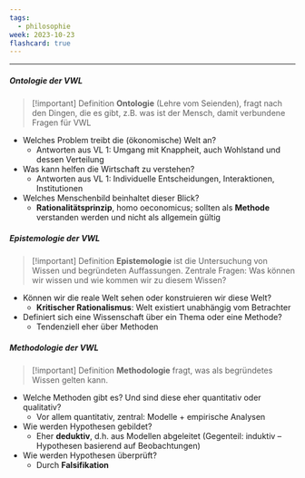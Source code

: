 ```yaml
---
tags:
  - philosophie
week: 2023-10-23
flashcard: true
---
```


***

##### Ontologie der VWL

> [!important] Definition
> **Ontologie** (Lehre vom Seienden), fragt nach den Dingen, die es gibt, z.B. was ist der Mensch, damit verbundene Fragen für VWL

- Welches Problem treibt die (ökonomische) Welt an?
	- Antworten aus VL 1: Umgang mit Knappheit, auch Wohlstand und dessen Verteilung
- Was kann helfen die Wirtschaft zu verstehen?
	- Antworten aus VL 1: Individuelle Entscheidungen, Interaktionen, Institutionen
- Welches Menschenbild beinhaltet dieser Blick?
	- **Rationalitätsprinzip**, homo oeconomicus; sollten als **Methode** verstanden werden und nicht als allgemein gültig


##### Epistemologie der VWL

> [!important] Definition
> **Epistemologie** ist die Untersuchung von Wissen und begründeten Auffassungen. Zentrale Fragen: Was können wir wissen und wie kommen wir zu diesem Wissen?

- Können wir die reale Welt sehen oder konstruieren wir diese Welt?
	- **Kritischer Rationalismus**: Welt existiert unabhängig vom Betrachter
- Definiert sich eine Wissenschaft über ein Thema oder eine Methode?
	- Tendenziell eher über Methoden


##### Methodologie der VWL

> [!important] Definition
>**Methodologie** fragt, was als begründetes Wissen gelten kann.

- Welche Methoden gibt es? Und sind diese eher quantitativ oder qualitativ?
	- Vor allem quantitativ, zentral: Modelle + empirische Analysen
- Wie werden Hypothesen gebildet?
	- Eher **deduktiv**, d.h. aus Modellen abgeleitet (Gegenteil: induktiv – Hypothesen basierend auf Beobachtungen)
- Wie werden Hypothesen überprüft?
	- Durch **Falsifikation**


